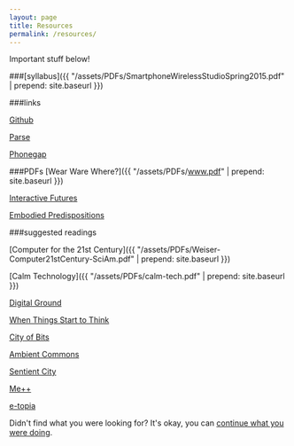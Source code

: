 ```yaml
---
layout: page
title: Resources
permalink: /resources/
---
```

Important stuff below!

###[syllabus]({{ "/assets/PDFs/SmartphoneWirelessStudioSpring2015.pdf" | prepend: site.baseurl }})


###links

[Github](http://github.com)

[Parse](http://parse.io)

[Phonegap](http://phonegap.com)

###PDFs
[Wear Ware Where?]({{ "/assets/PDFs/www.pdf" | prepend: site.baseurl }})

[Interactive Futures]()

[Embodied Predispositions]()

###suggested readings

[Computer for the 21st Century]({{ "/assets/PDFs/Weiser-Computer21stCentury-SciAm.pdf" | prepend: site.baseurl }})

[Calm Technology]({{ "/assets/PDFs/calm-tech.pdf" | prepend: site.baseurl }})

[Digital Ground](http://www.amazon.com/Digital-Ground-Architecture-Pervasive-Environmental/dp/0262633272)

[When Things Start to Think](http://www.amazon.com/When-Things-Start-Think-Gershenfeld/dp/0805058745/ref=sr_1_1?s=books&ie=UTF8&qid=1421897623&sr=1-1&keywords=when+things+start+to+think)

[City of Bits](http://www.amazon.com/City-Bits-Space-Infobahn-Architecture/dp/0262631768/ref=pd_bxgy_b_text_y)

[Ambient Commons](http://www.amazon.com/gp/product/0262018802/ref=pd_lpo_sbs_dp_ss_1?pf_rd_p=1944687702&pf_rd_s=lpo-top-stripe-1&pf_rd_t=201&pf_rd_i=0262633272&pf_rd_m=ATVPDKIKX0DER&pf_rd_r=1B99XQH5A49SW5409BQK)

[Sentient City](http://www.amazon.com/gp/product/0262515865/ref=pd_lpo_sbs_dp_ss_2?pf_rd_p=1944687702&pf_rd_s=lpo-top-stripe-1&pf_rd_t=201&pf_rd_i=0262633272&pf_rd_m=ATVPDKIKX0DER&pf_rd_r=1B99XQH5A49SW5409BQK)

[Me++](http://www.amazon.com/Me-Cyborg-Self-Networked-City/dp/B005M4W3SQ/ref=sr_1_1?s=books&ie=UTF8&qid=1421897771&sr=1-1&keywords=me%2B%2B)

[e-topia](http://www.amazon.com/topia-William-J-Mitchell/dp/0262632055/ref=pd_bxgy_b_text_y)

Didn't find what you were looking for? It's okay, you can [continue what you were doing](http://tumblr.com).
